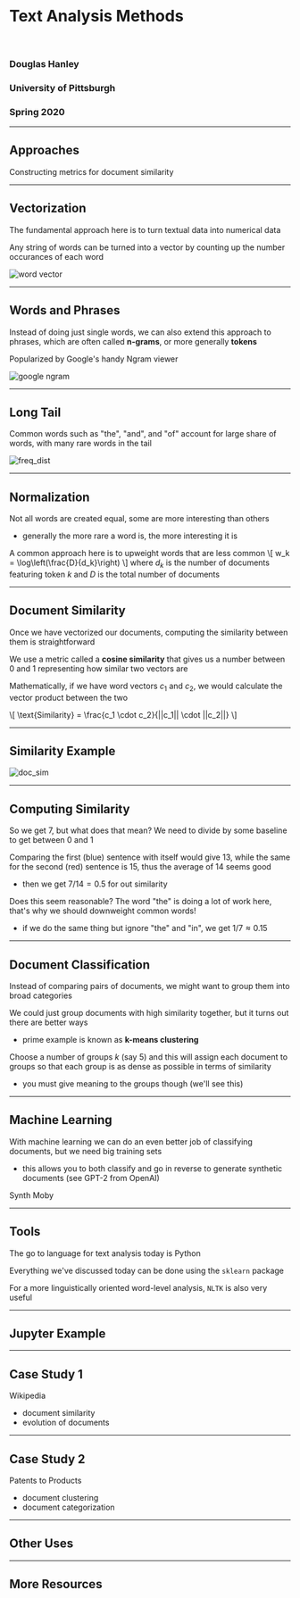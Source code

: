 <br/>

# Text Analysis Methods

<br/>

### Douglas Hanley
### University of Pittsburgh
### Spring 2020

---

## Approaches

Constructing metrics for document similarity

---

## Vectorization

The fundamental approach here is to turn textual data into numerical data

Any string of words can be turned into a vector by counting up the number occurances of each word

![word vector](latex/word_vec.svg) <!-- .element class="medium" -->

---

## Words and Phrases

Instead of doing just single words, we can also extend this approach to phrases, which are often called **n-grams**, or more generally **tokens**

Popularized by Google's handy Ngram viewer

![google ngram](images/google_ngram.png) <!-- .element class="large" -->

---

## Long Tail

Common words such as "the", "and", and "of" account for large share of words, with many rare words in the tail

![freq_dist](images/freq_dist.svg)

---

## Normalization

Not all words are created equal, some are more interesting than others
- generally the more rare a word is, the more interesting it is

A common approach here is to upweight words that are less common
\\[ w_k = \log\left(\frac{D}{d_k}\right) \\]
where $d_k$ is the number of documents featuring token $k$ and $D$ is the total number of documents

---

## Document Similarity

Once we have vectorized our documents, computing the similarity between them is straightforward

We use a metric called a **cosine similarity** that gives us a number between 0 and 1 representing how similar two vectors are

Mathematically, if we have word vectors $c_1$ and $c_2$, we would calculate the vector product between the two

\\[ \text{Similarity} = \frac{c_1 \cdot c_2}{||c_1|| \cdot ||c_2||} \\]

---

## Similarity Example

![doc_sim](latex/doc_sim.svg) <!-- .element class="large" -->

---

## Computing Similarity

So we get 7, but what does that mean? We need to divide by some baseline to get between 0 and 1

Comparing the first (blue) sentence with itself would give 13, while the same for the second (red) sentence is 15, thus the average of 14 seems good
- then we get $7/14 = 0.5$ for out similarity

Does this seem reasonable? The word "the" is doing a lot of work here, that's why we should downweight common words!
- if we do the same thing but ignore "the" and "in", we get $1/7 \approx 0.15$

---

## Document Classification

Instead of comparing pairs of documents, we might want to group them into broad categories

We could just group documents with high similarity together, but it turns out there are better ways
- prime example is known as **k-means clustering**

Choose a number of groups $k$ (say 5) and this will assign each document to groups so that each group is as dense as possible in terms of similarity
- you must give meaning to the groups though (we'll see this)

---

## Machine Learning

With machine learning we can do an even better job of classifying documents, but we need big training sets
- this allows you to both classify and go in reverse to generate synthetic documents (see GPT-2 from OpenAI)

Synth Moby

---

## Tools

The go to language for text analysis today is Python

Everything we've discussed today can be done using the `sklearn` package

For a more linguistically oriented word-level analysis, `NLTK` is also very useful

---

## Jupyter Example



---

## Case Study 1

Wikipedia
- document similarity
- evolution of documents

---

## Case Study 2

Patents to Products
- document clustering
- document categorization

---

## Other Uses

---

## More Resources
